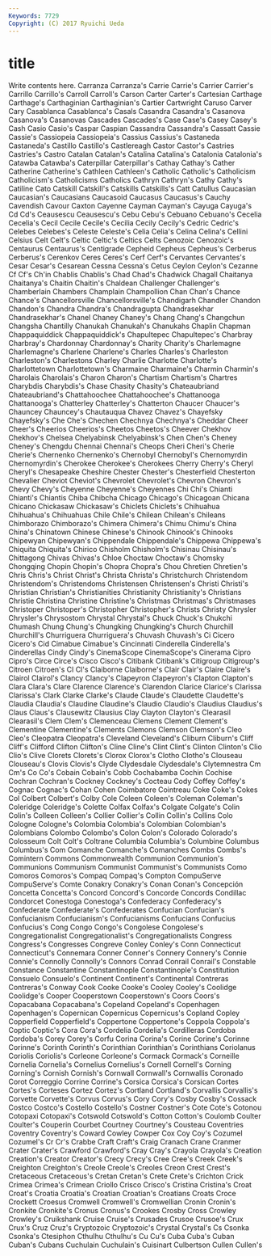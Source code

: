 ```yaml
---
Keywords: 7729 
Copyright: (C) 2017 Ryuichi Ueda
---
```


# title

Write contents here.
Carranza Carranza's Carrie Carrie's Carrier Carrier's Carrillo
Carrillo's Carroll Carroll's Carson Carter Carter's Cartesian Carthage Carthage's Carthaginian
Carthaginian's Cartier Cartwright Caruso Carver Cary Casablanca Casablanca's Casals Casandra
Casandra's Casanova Casanova's Casanovas Cascades Cascades's Case Case's Casey Casey's
Cash Casio Casio's Caspar Caspian Cassandra Cassandra's Cassatt Cassie Cassie's
Cassiopeia Cassiopeia's Cassius Cassius's Castaneda Castaneda's Castillo Castillo's Castlereagh Castor
Castor's Castries Castries's Castro Catalan Catalan's Catalina Catalina's Catalonia Catalonia's
Catawba Catawba's Caterpillar Caterpillar's Cathay Cathay's Cather Catherine Catherine's Cathleen
Cathleen's Catholic Catholic's Catholicism Catholicism's Catholicisms Catholics Cathryn Cathryn's Cathy
Cathy's Catiline Cato Catskill Catskill's Catskills Catskills's Catt Catullus Caucasian
Caucasian's Caucasians Caucasoid Caucasus Caucasus's Cauchy Cavendish Cavour Caxton Cayenne
Cayman Cayman's Cayuga Cayuga's Cd Cd's Ceausescu Ceausescu's Cebu Cebu's
Cebuano Cebuano's Cecelia Cecelia's Cecil Cecile Cecile's Cecilia Cecily Cecily's
Cedric Cedric's Celebes Celebes's Celeste Celeste's Celia Celia's Celina Celina's
Cellini Celsius Celt Celt's Celtic Celtic's Celtics Celts Cenozoic Cenozoic's
Centaurus Centaurus's Centigrade Cepheid Cepheus Cepheus's Cerberus Cerberus's Cerenkov Ceres
Ceres's Cerf Cerf's Cervantes Cervantes's Cesar Cesar's Cesarean Cessna Cessna's
Cetus Ceylon Ceylon's Cezanne Cf Cf's Ch'in Chablis Chablis's Chad
Chad's Chadwick Chagall Chaitanya Chaitanya's Chaitin Chaitin's Chaldean Challenger Challenger's
Chamberlain Chambers Champlain Champollion Chan Chan's Chance Chance's Chancellorsville Chancellorsville's
Chandigarh Chandler Chandon Chandon's Chandra Chandra's Chandragupta Chandrasekhar Chandrasekhar's Chanel
Chaney Chaney's Chang Chang's Changchun Changsha Chantilly Chanukah Chanukah's Chanukahs
Chaplin Chapman Chappaquiddick Chappaquiddick's Chapultepec Chapultepec's Charbray Charbray's Chardonnay Chardonnay's
Charity Charity's Charlemagne Charlemagne's Charlene Charlene's Charles Charles's Charleston Charleston's
Charlestons Charley Charlie Charlotte Charlotte's Charlottetown Charlottetown's Charmaine Charmaine's Charmin
Charmin's Charolais Charolais's Charon Charon's Chartism Chartism's Chartres Charybdis Charybdis's
Chase Chasity Chasity's Chateaubriand Chateaubriand's Chattahoochee Chattahoochee's Chattanooga Chattanooga's Chatterley
Chatterley's Chatterton Chaucer Chaucer's Chauncey Chauncey's Chautauqua Chavez Chavez's Chayefsky
Chayefsky's Che Che's Chechen Chechnya Chechnya's Cheddar Cheer Cheer's Cheerios
Cheerios's Cheetos Cheetos's Cheever Chekhov Chekhov's Chelsea Chelyabinsk Chelyabinsk's Chen
Chen's Cheney Cheney's Chengdu Chennai Chennai's Cheops Cheri Cheri's Cherie
Cherie's Chernenko Chernenko's Chernobyl Chernobyl's Chernomyrdin Chernomyrdin's Cherokee Cherokee's Cherokees
Cherry Cherry's Cheryl Cheryl's Chesapeake Cheshire Chester Chester's Chesterfield Chesterton
Chevalier Cheviot Cheviot's Chevrolet Chevrolet's Chevron Chevron's Chevy Chevy's Cheyenne
Cheyenne's Cheyennes Chi Chi's Chianti Chianti's Chiantis Chiba Chibcha Chicago
Chicago's Chicagoan Chicana Chicano Chickasaw Chickasaw's Chiclets Chiclets's Chihuahua Chihuahua's
Chihuahuas Chile Chile's Chilean Chilean's Chileans Chimborazo Chimborazo's Chimera Chimera's
Chimu Chimu's China China's Chinatown Chinese Chinese's Chinook Chinook's Chinooks
Chipewyan Chipewyan's Chippendale Chippendale's Chippewa Chippewa's Chiquita Chiquita's Chirico Chisholm
Chisholm's Chisinau Chisinau's Chittagong Chivas Chivas's Chloe Choctaw Choctaw's Chomsky
Chongqing Chopin Chopin's Chopra Chopra's Chou Chretien Chretien's Chris Chris's
Christ Christ's Christa Christa's Christchurch Christendom Christendom's Christendoms Christensen Christensen's
Christi Christi's Christian Christian's Christianities Christianity Christianity's Christians Christie Christina
Christine Christine's Christmas Christmas's Christmases Christoper Christoper's Christopher Christopher's Christs
Christy Chrysler Chrysler's Chrysostom Chrystal Chrystal's Chuck Chuck's Chukchi Chumash
Chung Chung's Chungking Chungking's Church Churchill Churchill's Churriguera Churriguera's Chuvash
Chuvash's Ci Cicero Cicero's Cid Cimabue Cimabue's Cincinnati Cinderella Cinderella's
Cinderellas Cindy Cindy's CinemaScope CinemaScope's Cinerama Cipro Cipro's Circe Circe's
Cisco Cisco's Citibank Citibank's Citigroup Citigroup's Citroen Citroen's Cl Cl's
Claiborne Claiborne's Clair Clair's Claire Claire's Clairol Clairol's Clancy Clancy's
Clapeyron Clapeyron's Clapton Clapton's Clara Clara's Clare Clarence Clarence's Clarendon
Clarice Clarice's Clarissa Clarissa's Clark Clarke Clarke's Claude Claude's Claudette
Claudette's Claudia Claudia's Claudine Claudine's Claudio Claudio's Claudius Claudius's Claus
Claus's Clausewitz Clausius Clay Clayton Clayton's Clearasil Clearasil's Clem Clem's
Clemenceau Clemens Clement Clement's Clementine Clementine's Clements Clemons Clemson Clemson's
Cleo Cleo's Cleopatra Cleopatra's Cleveland Cleveland's Cliburn Cliburn's Cliff Cliff's
Clifford Clifton Clifton's Cline Cline's Clint Clint's Clinton Clinton's Clio
Clio's Clive Clorets Clorets's Clorox Clorox's Clotho Clotho's Clouseau Clouseau's
Clovis Clovis's Clyde Clydesdale Clydesdale's Clytemnestra Cm Cm's Co Co's
Cobain Cobain's Cobb Cochabamba Cochin Cochise Cochran Cochran's Cockney Cockney's
Cocteau Cody Coffey Coffey's Cognac Cognac's Cohan Cohen Coimbatore Cointreau
Coke Coke's Cokes Col Colbert Colbert's Colby Cole Coleen Coleen's
Coleman Coleman's Coleridge Coleridge's Colette Colfax Colfax's Colgate Colgate's Colin
Colin's Colleen Colleen's Collier Collier's Collin Collin's Collins Colo Cologne
Cologne's Colombia Colombia's Colombian Colombian's Colombians Colombo Colombo's Colon Colon's
Colorado Colorado's Colosseum Colt Colt's Coltrane Columbia Columbia's Columbine Columbus
Columbus's Com Comanche Comanche's Comanches Combs Combs's Comintern Commons Commonwealth
Communion Communion's Communions Communism Communist Communist's Communists Como Comoros Comoros's
Compaq Compaq's Compton CompuServe CompuServe's Comte Conakry Conakry's Conan Conan's
Concepción Concetta Concetta's Concord Concord's Concorde Concords Condillac Condorcet Conestoga
Conestoga's Confederacy Confederacy's Confederate Confederate's Confederates Confucian Confucian's Confucianism Confucianism's
Confucianisms Confucians Confucius Confucius's Cong Congo Congo's Congolese Congolese's Congregationalist
Congregationalist's Congregationalists Congress Congress's Congresses Congreve Conley Conley's Conn Connecticut
Connecticut's Connemara Conner Conner's Connery Connery's Connie Connie's Connolly Connolly's
Connors Conrad Conrail Conrail's Constable Constance Constantine Constantinople Constantinople's Constitution
Consuelo Consuelo's Continent Continent's Continental Contreras Contreras's Conway Cook Cooke
Cooke's Cooley Cooley's Coolidge Coolidge's Cooper Cooperstown Cooperstown's Coors Coors's
Copacabana Copacabana's Copeland Copeland's Copenhagen Copenhagen's Copernican Copernicus Copernicus's Copland
Copley Copperfield Copperfield's Coppertone Coppertone's Coppola Coppola's Coptic Coptic's Cora
Cora's Cordelia Cordelia's Cordilleras Cordoba Cordoba's Corey Corey's Corfu Corina
Corina's Corine Corine's Corinne Corinne's Corinth Corinth's Corinthian Corinthian's Corinthians
Coriolanus Coriolis Coriolis's Corleone Corleone's Cormack Cormack's Corneille Cornelia Cornelia's
Cornelius Cornelius's Cornell Cornell's Corning Corning's Cornish Cornish's Cornwall Cornwall's
Cornwallis Coronado Corot Correggio Corrine Corrine's Corsica Corsica's Corsican Cortes
Cortes's Corteses Cortez Cortez's Cortland Cortland's Corvallis Corvallis's Corvette Corvette's
Corvus Corvus's Cory Cory's Cosby Cosby's Cossack Costco Costco's Costello
Costello's Costner Costner's Cote Cote's Cotonou Cotopaxi Cotopaxi's Cotswold Cotswold's
Cotton Cotton's Coulomb Coulter Coulter's Couperin Courbet Courtney Courtney's Cousteau
Coventries Coventry Coventry's Coward Cowley Cowper Cox Coy Coy's Cozumel
Cozumel's Cr Cr's Crabbe Craft Craft's Craig Cranach Crane Cranmer
Crater Crater's Crawford Crawford's Cray Cray's Crayola Crayola's Creation Creation's
Creator Creator's Crecy Crecy's Cree Cree's Creek Creek's Creighton Creighton's
Creole Creole's Creoles Creon Crest Crest's Cretaceous Cretaceous's Cretan Cretan's
Crete Crete's Crichton Crick Crimea Crimea's Crimean Criollo Crisco Crisco's
Cristina Cristina's Croat Croat's Croatia Croatia's Croatian Croatian's Croatians Croats
Croce Crockett Croesus Cromwell Cromwell's Cromwellian Cronin Cronin's Cronkite Cronkite's
Cronus Cronus's Crookes Crosby Cross Crowley Crowley's Cruikshank Cruise Cruise's
Crusades Crusoe Crusoe's Crux Crux's Cruz Cruz's Cryptozoic Cryptozoic's Crystal
Crystal's Cs Csonka Csonka's Ctesiphon Cthulhu Cthulhu's Cu Cu's Cuba
Cuba's Cuban Cuban's Cubans Cuchulain Cuchulain's Cuisinart Culbertson Cullen Cullen's
